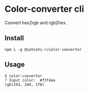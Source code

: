 # Color-converter cli
Convert hex2rgb and rgb2hex.

## Install

```shell
npm i -g @satoshi-r/color-converter
```

## Usage

```shell
$ color-converter
? Input color:  #f3f4aa
rgb(243, 244, 170)
```